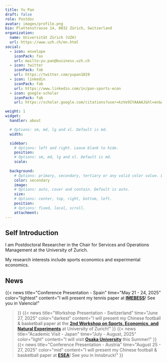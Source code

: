 ```yaml
---
title: Yu Pan
draft: false
role: Postdoc
avatar: images/profile.png
bio: Plattenstrasse 14, 8032 Zürich, Switzerland
organization:
  name: Universität Zürich (UZH)
  url: https://www.uzh.ch/en.html
social:
  - icon: envelope
    iconPack: fas
    url: mailto:yu.pan@business.uzh.ch
  - icon: twitter
    iconPack: fab
    url: https://twitter.com/yupan1029
  - icon: linkedin
    iconPack: fab
    url: https://www.linkedin.com/in/pan-sports-econ
  - icon: google-scholar
    iconPack: fab
    url: https://scholar.google.com/citations?user=kzVe9IYAAAAJ&hl=en&oi=sra

weight: 1
widget:
  handler: about

  # Options: sm, md, lg and xl. Default is md.
  width:

  sidebar:
    # Options: left and right. Leave blank to hide.
    position:
    # Options: sm, md, lg and xl. Default is md.
    scale:
  
  background:
    # Options: primary, secondary, tertiary or any valid color value. Default is primary.
    color: secondary
    image:
    # Options: auto, cover and contain. Default is auto.
    size:
    # Options: center, top, right, bottom, left.
    position:
    # Options: fixed, local, scroll.
    attachment: 
---
```


##  Self Introduction

I am Postdoctoral Researcher in the Chair for Services and Operations Management at the University of Zurich.

My research interests include sports economics and experimental economics.

##  News

{{< news
  title="Conference Presentation - Spain"
  time="May 21 - 24, 2025"
  color="lightest"
  content="I will present my tennis paper at <a href='https://www.imebess.org'><strong>IMEBESS</strong></a>! See you in Valencia!"
>}}
{{< news
  title="Workshop Presentation - Switzerland"
  time="June 27, 2025"
  color="darkest"
  content="I will present my Chinese football & basketball paper at the <a href='https://www.crsa.uzh.ch/en/news/Workshop-on-Sports,-Economics,-and-Natural-Experiments0.html'><strong>2nd Workshop on Sports, Economics, and Natural Experiments</strong></a> at University of Zurich!"
>}}
{{< news
  title="Academic Visit - Japan"
  time="July - August, 2025"
  color="light"
  content="I will visit <a href='https://www.iser.osaka-u.ac.jp/index-e.html'><strong>Osaka University</strong></a> this Summer!"
>}}
{{< news
  title="Conference Presentation - Austria"
  time="August 25 - 27, 2025"
  color="mid"
  content="I will present my Chinese football & basketball paper at <a href='https://www.uibk.ac.at/de/isw/news_und_services/esea_2025/ '><strong>ESEA</strong></a>! See you in Innsbruck!"
>}}
<!-- color: lightest, light, mid, dark, darkest -->
<link rel="stylesheet" href="css/custom.css"><br>

